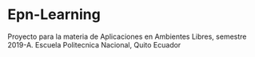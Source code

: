 # Epn-Learning
Proyecto para la materia de Aplicaciones en Ambientes Libres, semestre 2019-A. Escuela Politecnica Nacional, Quito Ecuador
